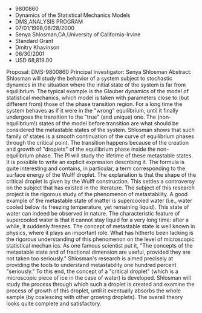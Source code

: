 
* 9800860
* Dynamics of the Statistical Mechanics Models
* DMS,ANALYSIS PROGRAM
* 07/01/1998,06/28/2000
* Senya Shlosman,CA,University of California-Irvine
* Standard Grant
* Dmitry Khavinson
* 06/30/2001
* USD 68,819.00

Proposal: DMS-9800860 Principal Investigator: Senya Shlosman Abstract: Shlosman
will study the behavior of a system subject to stochastic dynamics in the
situation where the initial state of the system is far from equilibrium. The
typical example is the Glauber dynamics of the model of statistical mechanics,
which model is taken with parameters close to (but different from) those of the
phase transition region. For a long time the system behaves as if it were in the
"wrong" equilibrium, until it finally undergoes the transition to the "true"
(and unique) one. The (non-equilibrium!) states of the model before transition
are what should be considered the metastable states of the system. Shlosman
shows that such family of states is a smooth continuation of the curve of
equilibrium phases through the critical point. The transition happens because of
the creation and growth of "droplets" of the equilibrium phase inside the non-
equilibrium phase. The PI will study the lifetime of these metastable states. It
is possible to write an explicit expression describing it. The formula is quite
interesting and contains, in particular, a term corresponding to the surface
energy of the Wulff droplet. The explanation is that the shape of the critical
droplet is given by the Wulff construction. This settles a controversy on the
subject that has existed in the literature. The subject of this research project
is the rigorous study of the phenomenon of metastability. A good example of the
metastable state of matter is supercooled water (i.e., water cooled below its
freezing temperature, yet remaining liquid). This state of water can indeed be
observed in nature. The characteristic feature of supercooled water is that it
cannot stay liquid for a very long time: after a while, it suddenly freezes. The
concept of metastable state is well known in physics, where it plays an
important role. What has hitherto been lacking is the rigorous understanding of
this phenomenon on the level of microscopic statistical mechan ics. As one
famous scientist put it, "The concepts of the metastable state and of fractional
dimension are useful, provided they are not taken too seriously." Shlosman's
research is aimed precisely at providing the tools to understand metastability
one hundred percent "seriously." To this end, the concept of a "critical
droplet" (which is a microscopic piece of ice in the case of water) is
developed. Shlosman will study the process through which such a droplet is
created and examine the process of growth of this droplet, until it eventually
absorbs the whole sample (by coalescing with other growing droplets). The
overall theory looks quite complete and satisfactory.

